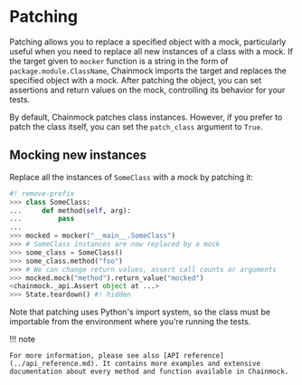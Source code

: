 # Patching

Patching allows you to replace a specified object with a mock, particularly useful when you need to replace all new instances of a class with a mock. If the target given to `mocker` function is a string in the form of `package.module.ClassName`, Chainmock imports the target and replaces the specified object with a mock. After patching the object, you can set assertions and return values on the mock, controlling its behavior for your tests.

By default, Chainmock patches class instances. However, if you prefer to patch the class itself, you can set the `patch_class` argument to `True`.

## Mocking new instances

Replace all the instances of `SomeClass` with a mock by patching it:

```python
#! remove-prefix
>>> class SomeClass:
...     def method(self, arg):
...         pass
...
>>> mocked = mocker("__main__.SomeClass")
>>> # SomeClass instances are now replaced by a mock
>>> some_class = SomeClass()
>>> some_class.method("foo")
>>> # We can change return values, assert call counts or arguments
>>> mocked.mock("method").return_value("mocked")
<chainmock._api.Assert object at ...>
>>> State.teardown() #! hidden

```

Note that patching uses Python's import system, so the class must be importable from the environment where you're running the tests.

!!! note

    For more information, please see also [API reference](../api_reference.md). It contains more examples and extensive documentation about every method and function available in Chainmock.
